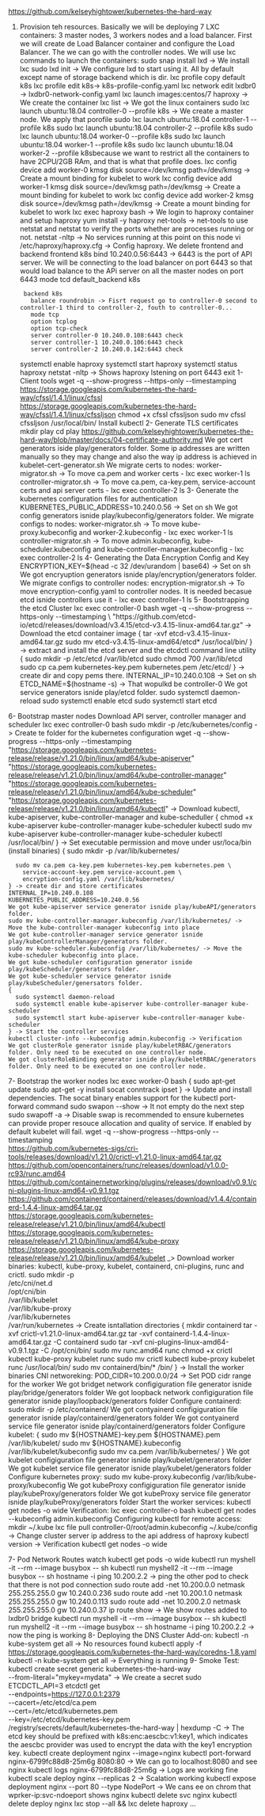 https://github.com/kelseyhightower/kubernetes-the-hard-way

1. Provision teh resources. Basically we will be deploying 7 LXC containers: 3 master nodes, 3 workers nodes and a load balancer. First we will create de Load Balancer container and configure the Load Balancer. The  we can go with the controller nodes. We will use lxc commands to launch the containers:
sudo snap install lxd -> We install lxc
sudo lxd init -> We configure lxd to start using it. All by default except name of storage backend which is dir.
lxc profile copy default k8s
lxc profile edit k8s-> k8s-profile-config.yaml
lxc network edit lxdbr0 -> lxdbr0-network-config.yaml
lxc launch images:centos/7 haproxy -> We create the container
lxc list -> We got the linux containers
sudo lxc launch ubuntu:18.04 controller-0 --profile k8s -> We create a master node. We apply that porofile 
sudo lxc launch ubuntu:18.04 controller-1 --profile k8s
sudo lxc launch ubuntu:18.04 controller-2 --profile k8s
sudo lxc launch ubuntu:18.04 worker-0 --profile k8s
sudo lxc launch ubuntu:18.04 worker-1 --profile k8s
sudo lxc launch ubuntu:18.04 worker-2 --profile k8sbecause we want to restrict all the containers to have 2CPU/2GB RAm, and that is what that profile does.
lxc config device add worker-0 kmsg disk source=/dev/kmsg path=/dev/kmsg -> Create a mount binding for kubelet to work
lxc config device add worker-1 kmsg disk source=/dev/kmsg path=/dev/kmsg -> Create a mount binding for kubelet to work
lxc config device add worker-2 kmsg disk source=/dev/kmsg path=/dev/kmsg -> Create a mount binding for kubelet to work
lxc exec haproxy bash -> We login to haproxy container and setup haproxy
    yum install -y haproxy net-tools -> net-tools to use netstat and netstat to verify the ports whether are processes running or not.
    netstat -nltp -> No services running at this point on this node
    vi /etc/haproxy/haproxy.cfg -> Config haproxy. We delete frontend and backend
        frontend k8s
          bind 10.240.0.56:6443 -> 6443 is the port of API server. We will be connecting to the load balancer on port 6443 so that would load balance to the APi server on all the master nodes on port 6443
          mode tcd
          default_backend k8s

        backend k8s
          balance roundrobin -> Fisrt request go to controller-0 second to controller-1 third to controller-2, fouth to controller-0...
          mode tcp
          option tcplog
          option tcp-check
          server controller-0 10.240.0.108:6443 check
          server controller-1 10.240.0.106:6443 check
          server controller-2 10.240.0.142:6443 check
    systemctl enable haproxy
    systemctl start haproxy
    systemctl status haproxy
    netstat -nltp -> Shows haproxy lstening on port 6443
    exit
1-  Client tools
    wget -q --show-progress --https-only --timestamping \
  https://storage.googleapis.com/kubernetes-the-hard-way/cfssl/1.4.1/linux/cfssl \
  https://storage.googleapis.com/kubernetes-the-hard-way/cfssl/1.4.1/linux/cfssljson
    chmod +x cfssl cfssljson
    sudo mv cfssl cfssljson /usr/local/bin/
    Install kubectl 
2-  Generate TLS certificates
     mkdir play
     cd play
     https://github.com/kelseyhightower/kubernetes-the-hard-way/blob/master/docs/04-certificate-authority.md
     We got cert generators iside play/generators folder. Some ip addresses are written manually so they may change and also the way ip address is achieved in kubelet-cert-generator.sh
     We migrate certs to nodes:
      worker-migrator.sh -> To move ca.pem and worker certs - lxc exec worker-1 ls
      controller-migrator.sh -> To move ca.pem, ca-key.pem, service-account certs and api server certs - lxc exec controller-2 ls
3- Generate the kubernetes configuration files for authentication
    KUBERNETES_PUBLIC_ADDRESS=10.240.0.56 -> Set on sh
    We got config generators isnide play/kubeconfig/generators folder. 
    We migrate configs to nodes:
      worker-migrator.sh -> To move kube-proxy.kubeconfig and worker-2.kubeconfig - lxc exec worker-1 ls
      controller-migrator.sh -> To move admin.kubeconfig, kube-scheduler.kubeconfig and kube-controller-manager.kubeconfig - lxc exec controller-2 ls
4- Generating the Data Encryption Config and Key
    ENCRYPTION_KEY=$(head -c 32 /dev/urandom | base64) -> Set on sh
    We got encryuption generators isnide play/encryption/generators folder. 
    We migrate configs to controller nodes:
      encryption-migrator.sh -> To move encryption-config.yaml to controller nodes. It is needed becasue etcd isnide controllers use it - lxc exec controller-1 ls
5-  Bootstrapping the etcd Cluster
    lxc exec controller-0 bash
    wget -q --show-progress --https-only --timestamping \
  "https://github.com/etcd-io/etcd/releases/download/v3.4.15/etcd-v3.4.15-linux-amd64.tar.gz" -> Download the etcd container image
    {
      tar -xvf etcd-v3.4.15-linux-amd64.tar.gz
      sudo mv etcd-v3.4.15-linux-amd64/etcd* /usr/local/bin/
    } -> extract and install the etcd server and the etcdctl command line utility
    {
      sudo mkdir -p /etc/etcd /var/lib/etcd
      sudo chmod 700 /var/lib/etcd
      sudo cp ca.pem kubernetes-key.pem kubernetes.pem /etc/etcd/
    } -> create dir and copy pems there.
    INTERNAL_IP=10.240.0.108 -> Set on sh
    ETCD_NAME=$(hostname -s) -> That wopulkd be controller-0
    We got service generators isnide play/etcd folder. 
    sudo systemctl daemon-reload
    sudo systemctl enable etcd
    sudo systemctl start etcd

6-  Bootstrap master nodes
    Download API server, controller manager and scheduler
    lxc exec controller-0 bash
    sudo mkdir -p /etc/kubernetes/config -> Create te folder for the kubernetes configuration
    wget -q --show-progress --https-only --timestamping \
  "https://storage.googleapis.com/kubernetes-release/release/v1.21.0/bin/linux/amd64/kube-apiserver" \
  "https://storage.googleapis.com/kubernetes-release/release/v1.21.0/bin/linux/amd64/kube-controller-manager" \
  "https://storage.googleapis.com/kubernetes-release/release/v1.21.0/bin/linux/amd64/kube-scheduler" \
  "https://storage.googleapis.com/kubernetes-release/release/v1.21.0/bin/linux/amd64/kubectl" -> Download kubectl, kube-apiserver, kube-controller-manager and kube-scheduller
    {
      chmod +x kube-apiserver kube-controller-manager kube-scheduler kubectl
      sudo mv kube-apiserver kube-controller-manager kube-scheduler kubectl /usr/local/bin/
    } -> Set executable permission and move under usr/loca/bin (install binaries)
    {
      sudo mkdir -p /var/lib/kubernetes/

      sudo mv ca.pem ca-key.pem kubernetes-key.pem kubernetes.pem \
        service-account-key.pem service-account.pem \
        encryption-config.yaml /var/lib/kubernetes/
    } -> create dir and store certificates
    INTERNAL_IP=10.240.0.108
    KUBERNETES_PUBLIC_ADDRESS=10.240.0.56
    We got kube-apiserver service generator isnide play/kubeAPI/generators folder. 
    sudo mv kube-controller-manager.kubeconfig /var/lib/kubernetes/ -> Move the kube-controller-manager kubeconfig into place
    We got kube-controller-manager service generator isnide play/kubeControllerManager/generators folder. 
    sudo mv kube-scheduler.kubeconfig /var/lib/kubernetes/ -> Move the kube-scheduler kubeconfig into place.
    We got kube-scheduler configuration generator isnide play/kubeScheduler/generators folder.  
    We got kube-scheduler service generator isnide play/kubeScheduler/genersators folder. 
    {
      sudo systemctl daemon-reload
      sudo systemctl enable kube-apiserver kube-controller-manager kube-scheduler
      sudo systemctl start kube-apiserver kube-controller-manager kube-scheduler
    } -> Start the controller services
    kubectl cluster-info --kubeconfig admin.kubeconfig -> Verification
    We got clusterRole generator isnide play/kubeletRBAC/generators folder. Only need to be executed on one controller node.
    We got clusterRoleBinding generator isnide play/kubeletRBAC/generators folder. Only need to be executed on one controller node.

7-  Bootstrap the worker nodes
    lxc exec worker-0 bash
    {
      sudo apt-get update
      sudo apt-get -y install socat conntrack ipset
    } -> Update and install dependencies. The socat binary enables support for the kubectl port-forward command
    sudo swapon --show -> It not empty do the next step
    sudo swapoff -a -> Disable swap is recommended to ensure kubernetes can provide proper resouce allocation
    and quality of service. If enabled by default kubelet will fail.
    wget -q --show-progress --https-only --timestamping \
  https://github.com/kubernetes-sigs/cri-tools/releases/download/v1.21.0/crictl-v1.21.0-linux-amd64.tar.gz \
  https://github.com/opencontainers/runc/releases/download/v1.0.0-rc93/runc.amd64 \
  https://github.com/containernetworking/plugins/releases/download/v0.9.1/cni-plugins-linux-amd64-v0.9.1.tgz \
  https://github.com/containerd/containerd/releases/download/v1.4.4/containerd-1.4.4-linux-amd64.tar.gz \
  https://storage.googleapis.com/kubernetes-release/release/v1.21.0/bin/linux/amd64/kubectl \
  https://storage.googleapis.com/kubernetes-release/release/v1.21.0/bin/linux/amd64/kube-proxy \
  https://storage.googleapis.com/kubernetes-release/release/v1.21.0/bin/linux/amd64/kubelet _> Download worker binaries: kubectl, kube-proxy, kubelet, containerd, cni-plugins, runc and crictl.
  sudo mkdir -p \
  /etc/cni/net.d \
  /opt/cni/bin \
  /var/lib/kubelet \
  /var/lib/kube-proxy \
  /var/lib/kubernetes \
  /var/run/kubernetes -> Create isntallation directories
  {
    mkdir containerd
    tar -xvf crictl-v1.21.0-linux-amd64.tar.gz
    tar -xvf containerd-1.4.4-linux-amd64.tar.gz -C containerd
    sudo tar -xvf cni-plugins-linux-amd64-v0.9.1.tgz -C /opt/cni/bin/
    sudo mv runc.amd64 runc
    chmod +x crictl kubectl kube-proxy kubelet runc 
    sudo mv crictl kubectl kube-proxy kubelet runc /usr/local/bin/
    sudo mv containerd/bin/* /bin/
  } -> Install the worker binaries
  CNI networeking:
    POD_CIDR=10.200.0.0/24 -> Set POD cidr range for the worker
    We got bridget network configiguration file generator isnide play/bridge/generators folder
    We got loopback network configiguration file generator isnide play/loopback/generators folder
  Configure containerd:
    sudo mkdir -p /etc/containerd/
    We got contyainerd configiguration file generator isnide play/containerd/generators folder 
    We got contyainerd service file generator isnide play/containerd/generators folder 
  Configure kubelet:
    {
      sudo mv ${HOSTNAME}-key.pem ${HOSTNAME}.pem /var/lib/kubelet/
      sudo mv ${HOSTNAME}.kubeconfig /var/lib/kubelet/kubeconfig
      sudo mv ca.pem /var/lib/kubernetes/
    }
    We got kubelet configiguration file generator isnide play/kubelet/generators folder 
    We got kubelet service file generator isnide play/kubelet/generators folder 
  Configure kubernetes proxy:
    sudo mv kube-proxy.kubeconfig /var/lib/kube-proxy/kubeconfig
    We got kubeProxy configiguration file generator isnide play/kubeProxy/generators folder 
    We got kubeProxy service file generator isnide play/kubeProxy/generators folder 
  Start the worker services:
    kubectl get nodes -o wide
  Verification:
    lxc exec controller-o bash
    kubectl get nodes --kubeconfig admin.kubeconfig
  Configuring kubectl for remote access:
    mkdir ~/.kube
    lxc file pull controller-0/root/admin.kubeconfig ~/.kube/config -> Change cluster server ip address to the api address of haproxy
    kubectl version -> Verification
    kubectl get nodes -o wide

7-  Pod Network Routes
    watch kubectl get pods -o wide
    kubectl run myshell -it --rm --image busybox -- sh
    kubectl run myshell2 -it --rm --image busybox -- sh
      hostname -i
      ping 10.200.2.2 -> ping the other pod to check that there is not pod connection
    sudo route add -net 10.200.0.0 netmask 255.255.255.0 gw 10.240.0.236
    sudo route add -net 10.200.1.0 netmask 255.255.255.0 gw 10.240.0.113
    sudo route add -net 10.200.2.0 netmask 255.255.255.0 gw 10.240.0.37
    ip route show -> We show routes added to lxdbr0 bridge
    kubectl run myshell -it --rm --image busybox -- sh
    kubectl run myshell2 -it --rm --image busybox -- sh
      hostname -i
      ping 10.200.2.2 -> now the ping is working
8-  Deploying the DNS Cluster Add-on:
    kubectl -n kube-system get all -> No resources found
    kubectl apply -f https://storage.googleapis.com/kubernetes-the-hard-way/coredns-1.8.yaml
    kubectl -n kube-system get all -> Everything is running
9-  Smoke Test:
    kubectl create secret generic kubernetes-the-hard-way \
  --from-literal="mykey=mydata" -> We create a secret
    sudo ETCDCTL_API=3 etcdctl get \
  --endpoints=https://127.0.0.1:2379 \
  --cacert=/etc/etcd/ca.pem \
  --cert=/etc/etcd/kubernetes.pem \
  --key=/etc/etcd/kubernetes-key.pem\
  /registry/secrets/default/kubernetes-the-hard-way | hexdump -C -> The etcd key should be prefixed with k8s:enc:aescbc:v1:key1, which indicates the aescbc provider was used to encrypt the data with the key1 encryption key.
  kubectl create deployment nginx --image=nginx
  kubectl port-forward nginx-6799fc88d8-25m6g 8080:80 -> We can go to localhost:8080 and see nginx
  kubectl logs nginx-6799fc88d8-25m6g -> Logs are working fine
  kubectl scale deploy nginx --replicas 2 -> Scalation working
  kubectl expose deployment nginx --port 80 --type NodePort -> We cans ee on chrom that wprker-ip:svc-ndoeport shows nginx
  kubectl delete svc nginx
  kubectl delete deploy nginx
  lxc stop --all && lxc delete haproxy ...
    